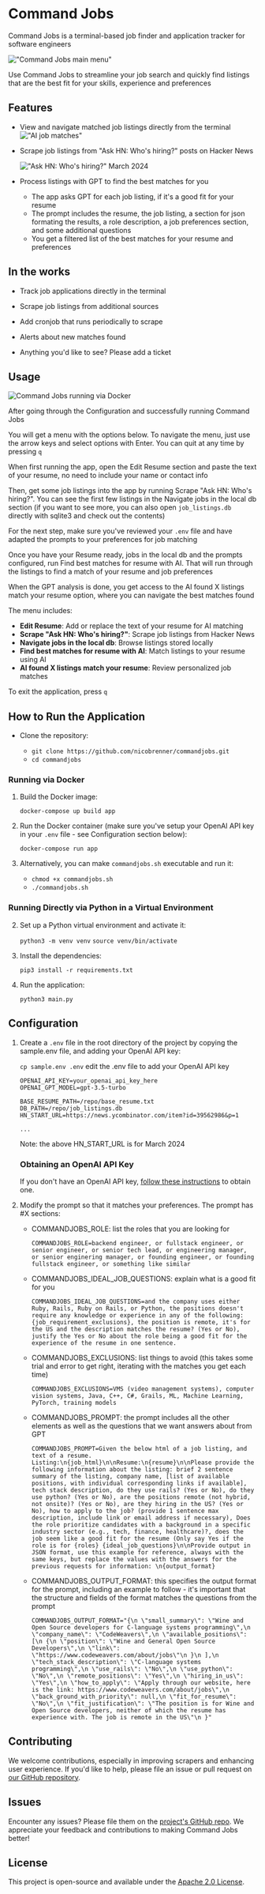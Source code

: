 # Command Jobs

Command Jobs is a terminal-based job finder and application tracker for software engineers

!["Command Jobs main menu"](commandjobs-main-menu.png)

Use Command Jobs to streamline your job search and quickly find listings that are the best fit for your skills, experience and preferences


## Features

- View and navigate matched job listings directly from the terminal
    !["AI job matches"](commandjobs-ai-matches.png)

- Scrape job listings from "Ask HN: Who's hiring?" posts on Hacker News

    !["Ask HN: Who's hiring?" March 2024](hn-ask-hn-whos-hiring-march-5-wide-optimized.gif)

- Process listings with GPT to find the best matches for you

    * The app asks GPT for each job listing, if it's a good fit for your resume
    * The prompt includes the resume, the job listing, a section for json formating the results, a role description, a job preferences section, and some additional questions
    * You get a filtered list of the best matches for your resume and preferences



## In the works

- Track job applications directly in the terminal
- Scrape job listings from additional sources
- Add cronjob that runs periodically to scrape
- Alerts about new matches found

- Anything you'd like to see? Please add a ticket


## Usage

![Command Jobs running via Docker](commandjobs-capture-optimized.gif)

After going through the Configuration and successfully running Command Jobs

You will get a menu with the options below. To navigate the menu, just use the arrow keys and select options with Enter. You can quit at any time by pressing `q`

When first running the app, open the Edit Resume section and paste the text of your resume, no need to include your name or contact info

Then, get some job listings into the app by running Scrape "Ask HN: Who's hiring?". You can see the first few listings in the Navigate jobs in the local db section (if you want to see more, you can also open `job_listings.db` directly with sqlite3 and check out the contents)

For the next step, make sure you've reviewed your `.env` file and have adapted the prompts to your preferences for job matching

Once you have your Resume ready, jobs in the local db and the prompts configured, run Find best matches for resume with AI. That will run through the listings to find a match of your resume and job preferences

When the GPT analysis is done, you get access to the AI found X listings match your resume option, where you can navigate the best matches found


The menu includes:

- **Edit Resume**: Add or replace the text of your resume for AI matching
- **Scrape "Ask HN: Who's hiring?"**: Scrape job listings from Hacker News
- **Navigate jobs in the local db**: Browse listings stored locally
- **Find best matches for resume with AI**: Match listings to your resume using AI
- **AI found X listings match your resume**: Review personalized job matches

To exit the application, press `q`


## How to Run the Application

* Clone the repository:

    - `git clone https://github.com/nicobrenner/commandjobs.git`
    - `cd commandjobs`


### Running via Docker

1. Build the Docker image:

    `docker-compose up build app`

2. Run the Docker container (make sure you've setup your OpenAI API key in your `.env` file - see Configuration section below):

    `docker-compose run app`

3. Alternatively, you can make `commandjobs.sh` executable and run it:

    - `chmod +x commandjobs.sh`
    - `./commandjobs.sh`



### Running Directly via Python in a Virtual Environment


2. Set up a Python virtual environment and activate it:

    `python3 -m venv venv`
    `source venv/bin/activate`

3. Install the dependencies:

    `pip3 install -r requirements.txt`

4. Run the application:

    `python3 main.py`



## Configuration

1. Create a `.env` file in the root directory of the project by copying the sample.env file, and adding your OpenAI API key:

    `cp sample.env .env`
    edit the .env file
    to add your OpenAI API key
    ```
    OPENAI_API_KEY=your_openai_api_key_here
    OPENAI_GPT_MODEL=gpt-3.5-turbo

    BASE_RESUME_PATH=/repo/base_resume.txt
    DB_PATH=/repo/job_listings.db
    HN_START_URL=https://news.ycombinator.com/item?id=39562986&p=1

    ...
    ```
    Note: the above HN_START_URL is for March 2024


    ### Obtaining an OpenAI API Key

    If you don't have an OpenAI API key, [follow these instructions](https://openai.com/blog/openai-api) to obtain one.

2. Modify the prompt so that it matches your preferences. The prompt has #X sections:

    * COMMANDJOBS_ROLE: list the roles that you are looking for
        ```
        COMMANDJOBS_ROLE=backend engineer, or fullstack engineer, or senior engineer, or senior tech lead, or engineering manager, or senior enginering manager, or founding engineer, or founding fullstack engineer, or something like similar
        ```
    
    * COMMANDJOBS_IDEAL_JOB_QUESTIONS: explain what is a good fit for you
        ```
        COMMANDJOBS_IDEAL_JOB_QUESTIONS=and the company uses either Ruby, Rails, Ruby on Rails, or Python, the positions doesn't require any knowledge or experience in any of the following: {job_requirement_exclusions}, the position is remote, it's for the US and the description matches the resume? (Yes or No), justify the Yes or No about the role being a good fit for the experience of the resume in one sentence.
        ```
    
    * COMMANDJOBS_EXCLUSIONS: list things to avoid (this takes some trial and error to get right, iterating with the matches you get each time)
        ```
        COMMANDJOBS_EXCLUSIONS=VMS (video management systems), computer vision systems, Java, C++, C#, Grails, ML, Machine Learning, PyTorch, training models
        ```
    * COMMANDJOBS_PROMPT: the prompt includes all the other elements as well as the questions that we want answers about from GPT
        ```
        COMMANDJOBS_PROMPT=Given the below html of a job listing, and text of a resume. Listing:\n{job_html}\n\nResume:\n{resume}\n\nPlease provide the following information about the listing: brief 2 sentence summary of the listing, company name, [list of available positions, with individual corresponding links if available], tech stack description, do they use rails? (Yes or No), do they use python? (Yes or No), are the positions remote (not hybrid, not onsite)? (Yes or No), are they hiring in the US? (Yes or No), how to apply to the job? (provide 1 sentence max description, include link or email address if necessary), Does the role prioritize candidates with a background in a specific industry sector (e.g., tech, finance, healthcare)?, does the job seem like a good fit for the resume (Only say Yes if the role is for {roles} {ideal_job_questions}\n\nProvide output in JSON format, use this example for reference, always with the same keys, but replace the values with the answers for the previous requests for information: \n{output_format}
        ```
    * COMMANDJOBS_OUTPUT_FORMAT: this specifies the output format for the prompt, including an example to follow - it's important that the structure and fields of the format matches the questions from the prompt
        ```
        COMMANDJOBS_OUTPUT_FORMAT="{\n \"small_summary\": \"Wine and Open Source developers for C-language systems programming\",\n \"company_name\": \"CodeWeavers\",\n \"available_positions\": [\n {\n \"position\": \"Wine and General Open Source Developers\",\n \"link\": \"https://www.codeweavers.com/about/jobs\"\n }\n ],\n \"tech_stack_description\": \"C-language systems programming\",\n \"use_rails\": \"No\",\n \"use_python\": \"No\",\n \"remote_positions\": \"Yes\",\n \"hiring_in_us\": \"Yes\",\n \"how_to_apply\": \"Apply through our website, here is the link: https://www.codeweavers.com/about/jobs\",\n \"back_ground_with_priority\": null,\n \"fit_for_resume\": \"No\",\n \"fit_justification\": \"The position is for Wine and Open Source developers, neither of which the resume has experience with. The job is remote in the US\"\n }"
        ```

## Contributing

We welcome contributions, especially in improving scrapers and enhancing user experience. If you'd like to help, please file an issue or pull request on [our GitHub repository](https://github.com/nicobrenner/commandjobs/issues).

## Issues

Encounter any issues? Please file them on the [project's GitHub repo](https://github.com/nicobrenner/commandjobs/issues). We appreciate your feedback and contributions to making Command Jobs better!

## License

This project is open-source and available under the [Apache 2.0 License](LICENSE).

